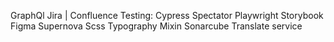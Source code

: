 GraphQl
Jira | Confluence
Testing:
Cypress
Spectator
Playwright
Storybook
Figma
Supernova
Scss
Typography
Mixin
Sonarcube
Translate service